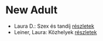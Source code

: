 # New Adult

- Laura D.: Szex és tandíj [részletek](_details/%7Bopf.creator%7D.md#id_904)
- Leiner, Laura: Közhelyek [részletek](_details/%7Bopf.creator%7D.md#id_1481)